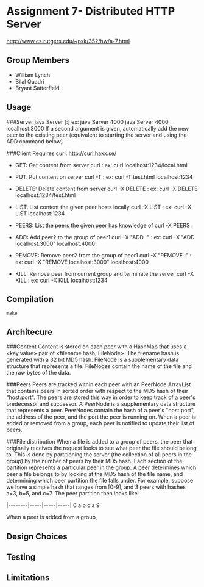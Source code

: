 Assignment 7- Distributed HTTP Server
=====================================
http://www.cs.rutgers.edu/~pxk/352/hw/a-7.html

Group Members
-------------------
- William Lynch
- Bilal Quadri
- Bryant Satterfield

Usage
-------------------
###Server
	java Server <port to run on> [<peer to connect to>:<port>]
	ex: java Server 4000
		java Server 4000 localhost:3000
	If a second argument is given, automatically add the new peer to the existing peer 
	(equivalent to starting the server and using the ADD command below)
	
###Client
Requires curl: http://curl.haxx.se/
- GET: Get content from server
	curl <host>:<port><file>
	ex: curl localhost:1234/local.html

- PUT: Put content on server
	curl -T <localfile> <host>:<port><directory>
	ex: curl -T test.html localhost:1234

- DELETE: Delete content from server
	curl -X DELETE <host>:<port><file>
	ex: curl -X DELETE localhost:1234/test.html

- LIST: List content the given peer hosts locally
	curl -X LIST <host>:<port>
	ex: curl -X LIST localhost:1234

- PEERS: List the peers the given peer has knowledge of
	curl -X PEERS <host>:<port>

- ADD: Add peer2 to the group of peer1
	curl -X "ADD <host2>:<port2>" <host1>:<port1>
	ex: curl -X "ADD localhost:3000" localhost:4000

- REMOVE: Remove peer2 from the group of peer1
	curl -X "REMOVE <host2>:<port2>" <host1>:<port1>
	ex: curl -X "REMOVE localhost:3000" localhost:4000

- KILL: Remove peer from current group and terminate the server
	curl -X KILL <host>:<port>
	ex: curl -X KILL localhost:1234

Compilation
-------------------
	make

Architecure
-------------------
###Content
Content is stored on each peer with a HashMap that uses a 
\<key,value\> pair of \<filename hash, FileNode\>. The filename 
hash is generated with a 32 bit MD5 hash. FileNode is a 
supplementary data structure that represents a file. FileNodes 
contain the name of the file and the raw bytes of the data.

###Peers
Peers are tracked within each peer with an PeerNode ArrayList 
that contains peers in sorted order with respect to the MD5 hash 
of their "host:port". The peers are stored this way in order to 
keep track of a peer's predecessor and successor. A PeerNode is a 
supplementary data structure that represents a peer. PeerNodes 
contain the hash of a peer's "host:port", the address of the peer, 
and the port the peer is running on. When a peer is added or 
removed from a group, each peer is notified to update their list 
of peers.

###File distribution
When a file is added to a group of peers, the peer that originally 
receives the request looks to see what peer the file should belong
to. This is done by partitioning the server (the collection of all
peers in the group) by the number of peers by their MD5 hash. Each
section of the partition represents a particular peer in the group.
A peer determines which peer a file belongs to by looking at the 
MD5 hash of the file name, and determining which peer partition 
the file falls under.
For example, suppose we have a simple hash that ranges from [0-9],
and 3 peers with hashes a=3, b=5, and c=7. The peer partition 
then looks like:

|--------|-----|-----|-----|
0    a      b     c     a  9

When a peer is added from a group,  

Design Choices
-------------------


Testing
-------------------


Limitations
-------------------

